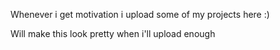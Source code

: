 Whenever i get motivation i upload some of my projects here :)

Will make this look pretty when i'll upload enough
